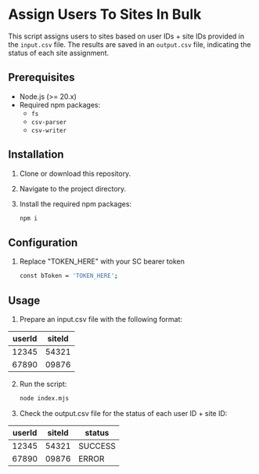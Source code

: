 # Assign Users To Sites In Bulk

This script assigns users to sites based on user IDs + site IDs provided in the `input.csv` file. The results are saved in an `output.csv` file, indicating the status of each site assignment.

## Prerequisites

- Node.js (>= 20.x)
- Required npm packages:
  - `fs`
  - `csv-parser`
  - `csv-writer`

## Installation

1. Clone or download this repository.
2. Navigate to the project directory.
3. Install the required npm packages:

   ```bash
   npm i
   ```

## Configuration

1. Replace "TOKEN_HERE" with your SC bearer token 

    ```bash
    const bToken = 'TOKEN_HERE';
    ```


## Usage

1. Prepare an input.csv file with the following format:
    
| userId | siteId |
|--------|--------|
| 12345  | 54321  |
| 67890  | 09876  |


2. Run the script:

    ```bash
    node index.mjs
    ```

3. Check the output.csv file for the status of each user ID + site ID:

| userId | siteId | status  |
|--------|--------|---------|
| 12345  | 54321  | SUCCESS |
| 67890  | 09876  | ERROR   |




